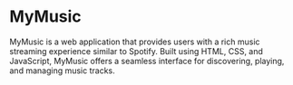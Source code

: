 # MyMusic
MyMusic is a web application that provides users with a rich music streaming experience similar to Spotify. Built using HTML, CSS, and JavaScript, MyMusic offers a seamless interface for discovering, playing, and managing music tracks.
